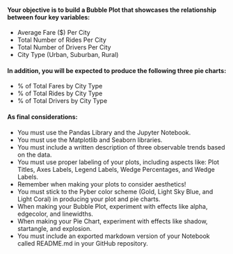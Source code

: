 #### Your objective is to build a Bubble Plot that showcases the relationship between four key variables:
* Average Fare ($) Per City
* Total Number of Rides Per City
* Total Number of Drivers Per City
* City Type (Urban, Suburban, Rural)

#### In addition, you will be expected to produce the following three pie charts:
* % of Total Fares by City Type
* % of Total Rides by City Type
* % of Total Drivers by City Type

#### As final considerations:
* You must use the Pandas Library and the Jupyter Notebook.
* You must use the Matplotlib and Seaborn libraries.
* You must include a written description of three observable trends based on the data.
* You must use proper labeling of your plots, including aspects like: Plot Titles, Axes Labels, Legend Labels, Wedge Percentages, and Wedge Labels.
* Remember when making your plots to consider aesthetics!
* You must stick to the Pyber color scheme (Gold, Light Sky Blue, and Light Coral) in producing your plot and pie charts.
* When making your Bubble Plot, experiment with effects like alpha, edgecolor, and linewidths.
* When making your Pie Chart, experiment with effects like shadow, startangle, and explosion.
* You must include an exported markdown version of your Notebook called  README.md in your GitHub repository.

